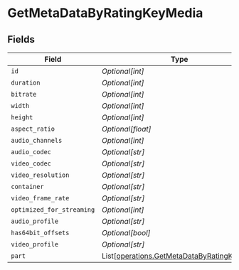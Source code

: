 # GetMetaDataByRatingKeyMedia


## Fields

| Field                                                                                                | Type                                                                                                 | Required                                                                                             | Description                                                                                          | Example                                                                                              |
| ---------------------------------------------------------------------------------------------------- | ---------------------------------------------------------------------------------------------------- | ---------------------------------------------------------------------------------------------------- | ---------------------------------------------------------------------------------------------------- | ---------------------------------------------------------------------------------------------------- |
| `id`                                                                                                 | *Optional[int]*                                                                                      | :heavy_minus_sign:                                                                                   | N/A                                                                                                  | 15                                                                                                   |
| `duration`                                                                                           | *Optional[int]*                                                                                      | :heavy_minus_sign:                                                                                   | N/A                                                                                                  | 141417                                                                                               |
| `bitrate`                                                                                            | *Optional[int]*                                                                                      | :heavy_minus_sign:                                                                                   | N/A                                                                                                  | 2278                                                                                                 |
| `width`                                                                                              | *Optional[int]*                                                                                      | :heavy_minus_sign:                                                                                   | N/A                                                                                                  | 1920                                                                                                 |
| `height`                                                                                             | *Optional[int]*                                                                                      | :heavy_minus_sign:                                                                                   | N/A                                                                                                  | 814                                                                                                  |
| `aspect_ratio`                                                                                       | *Optional[float]*                                                                                    | :heavy_minus_sign:                                                                                   | N/A                                                                                                  | 2.35                                                                                                 |
| `audio_channels`                                                                                     | *Optional[int]*                                                                                      | :heavy_minus_sign:                                                                                   | N/A                                                                                                  | 2                                                                                                    |
| `audio_codec`                                                                                        | *Optional[str]*                                                                                      | :heavy_minus_sign:                                                                                   | N/A                                                                                                  | aac                                                                                                  |
| `video_codec`                                                                                        | *Optional[str]*                                                                                      | :heavy_minus_sign:                                                                                   | N/A                                                                                                  | h264                                                                                                 |
| `video_resolution`                                                                                   | *Optional[str]*                                                                                      | :heavy_minus_sign:                                                                                   | N/A                                                                                                  | 1080                                                                                                 |
| `container`                                                                                          | *Optional[str]*                                                                                      | :heavy_minus_sign:                                                                                   | N/A                                                                                                  | mp4                                                                                                  |
| `video_frame_rate`                                                                                   | *Optional[str]*                                                                                      | :heavy_minus_sign:                                                                                   | N/A                                                                                                  | 24p                                                                                                  |
| `optimized_for_streaming`                                                                            | *Optional[int]*                                                                                      | :heavy_minus_sign:                                                                                   | N/A                                                                                                  | 0                                                                                                    |
| `audio_profile`                                                                                      | *Optional[str]*                                                                                      | :heavy_minus_sign:                                                                                   | N/A                                                                                                  | lc                                                                                                   |
| `has64bit_offsets`                                                                                   | *Optional[bool]*                                                                                     | :heavy_minus_sign:                                                                                   | N/A                                                                                                  | false                                                                                                |
| `video_profile`                                                                                      | *Optional[str]*                                                                                      | :heavy_minus_sign:                                                                                   | N/A                                                                                                  | high                                                                                                 |
| `part`                                                                                               | List[[operations.GetMetaDataByRatingKeyPart](../../models/operations/getmetadatabyratingkeypart.md)] | :heavy_minus_sign:                                                                                   | N/A                                                                                                  |                                                                                                      |